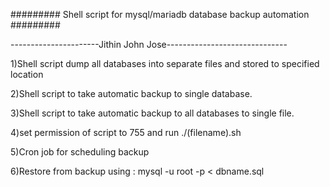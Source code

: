 ######### Shell script for mysql/mariadb database backup automation #########

----------------------Jithin John Jose------------------------------


1)Shell script dump all databases into separate files and stored to specified location


2)Shell script to take automatic backup to single database.


3)Shell script to take automatic backup to all databases to single file.


4)set permission of script to 755 and run ./(filename).sh


5)Cron job for scheduling backup


6)Restore from backup using :  mysql -u root -p < dbname.sql
